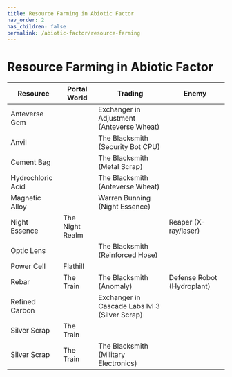 ```yaml
---
title: Resource Farming in Abiotic Factor
nav_order: 2
has_children: false
permalink: /abiotic-factor/resource-farming
---
```

# Resource Farming in Abiotic Factor

| Resource | Portal World | Trading | Enemy |
|-|-|-|-|
| Anteverse Gem | | Exchanger in Adjustment (Anteverse Wheat) | |
| Anvil | | The Blacksmith (Security Bot CPU) | |
| Cement Bag | | The Blacksmith (Metal Scrap) | |
| Hydrochloric Acid | | The Blacksmith (Anteverse Wheat) | |
| Magnetic Alloy | | Warren Bunning (Night Essence) | |
| Night Essence | The Night Realm | | Reaper (X-ray/laser) |
| Optic Lens | | The Blacksmith (Reinforced Hose) | |
| Power Cell | Flathill | | |
| Rebar | The Train | The Blacksmith (Anomaly) | Defense Robot (Hydroplant) |
| Refined Carbon | | Exchanger in Cascade Labs lvl 3 (Silver Scrap) | |
| Silver Scrap | The Train | | |
| Silver Scrap | The Train | The Blacksmith (Military Electronics) | |